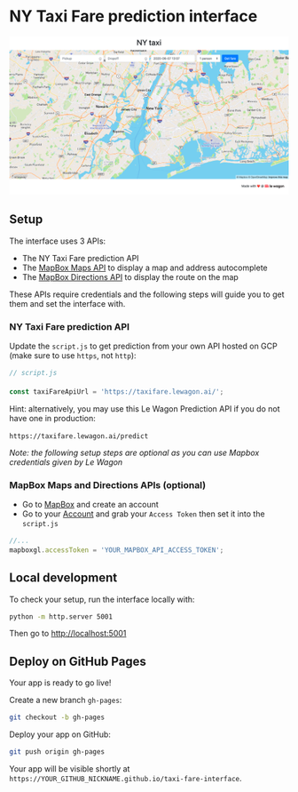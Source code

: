 # NY Taxi Fare prediction interface

![](images/snapshot.png)

## Setup

The interface uses 3 APIs:

- The NY Taxi Fare prediction API
- The [MapBox Maps API](https://docs.mapbox.com/mapbox-gl-js/api/) to display a map and address autocomplete
- The [MapBox Directions API](https://docs.mapbox.com/api/navigation/) to display the route on the map

These APIs require credentials and the following steps will guide you to get them and set the interface with.

### NY Taxi Fare prediction API

Update the `script.js` to get prediction from your own API hosted on GCP (make sure to use `https`, not `http`):

```js
// script.js

const taxiFareApiUrl = 'https://taxifare.lewagon.ai/';
```

Hint: alternatively, you may use this Le Wagon Prediction API if you do not have one in production:

`https://taxifare.lewagon.ai/predict`

_Note: the following setup steps are optional as you can use Mapbox credentials given by Le Wagon_

### MapBox Maps and Directions APIs (optional)

- Go to [MapBox](https://www.mapbox.com/) and create an account
- Go to your [Account](https://account.mapbox.com/) and grab your `Access Token` then set it into the `script.js`

```js
//...
mapboxgl.accessToken = 'YOUR_MAPBOX_API_ACCESS_TOKEN';
````

## Local development

To check your setup, run the interface locally with:
```bash
python -m http.server 5001
```

Then go to [http://localhost:5001](http://localhost:5001)

## Deploy on GitHub Pages

Your app is ready to go live!

Create a new branch `gh-pages`:

```bash
git checkout -b gh-pages
```

Deploy your app on GitHub:

```bash
git push origin gh-pages
```

Your app will be visible shortly at `https://YOUR_GITHUB_NICKNAME.github.io/taxi-fare-interface`.
